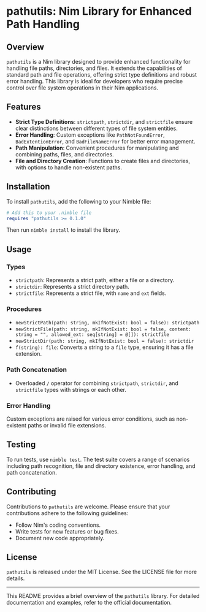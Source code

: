 # pathutils: Nim Library for Enhanced Path Handling

## Overview
`pathutils` is a Nim library designed to provide enhanced functionality for handling file paths, directories, and files. It extends the capabilities of standard path and file operations, offering strict type definitions and robust error handling. This library is ideal for developers who require precise control over file system operations in their Nim applications.

## Features
- **Strict Type Definitions**: `strictpath`, `strictdir`, and `strictfile` ensure clear distinctions between different types of file system entities.
- **Error Handling**: Custom exceptions like `PathNotFoundError`, `BadExtentionError`, and `BadFileNameError` for better error management.
- **Path Manipulation**: Convenient procedures for manipulating and combining paths, files, and directories.
- **File and Directory Creation**: Functions to create files and directories, with options to handle non-existent paths.

## Installation
To install `pathutils`, add the following to your Nimble file:
```nim
# Add this to your .nimble file
requires "pathutils >= 0.1.0"
```
Then run `nimble install` to install the library.

## Usage

### Types
- `strictpath`: Represents a strict path, either a file or a directory.
- `strictdir`: Represents a strict directory path.
- `strictfile`: Represents a strict file, with `name` and `ext` fields.

### Procedures
- `newStrictPath(path: string, mkIfNotExist: bool = false): strictpath`
- `newStrictFile(path: string, mkIfNotExist: bool = false, content: string = "", allowed_ext: seq[string] = @[]): strictfile`
- `newStrictDir(path: string, mkIfNotExist: bool = false): strictdir`
- `f(string): file`: Converts a string to a `file` type, ensuring it has a file extension.

### Path Concatenation
- Overloaded `/` operator for combining `strictpath`, `strictdir`, and `strictfile` types with strings or each other.

### Error Handling
Custom exceptions are raised for various error conditions, such as non-existent paths or invalid file extensions.

## Testing
To run tests, use `nimble test`. The test suite covers a range of scenarios including path recognition, file and directory existence, error handling, and path concatenation.

## Contributing
Contributions to `pathutils` are welcome. Please ensure that your contributions adhere to the following guidelines:
- Follow Nim's coding conventions.
- Write tests for new features or bug fixes.
- Document new code appropriately.

## License
`pathutils` is released under the MIT License. See the LICENSE file for more details.

---

This README provides a brief overview of the `pathutils` library. For detailed documentation and examples, refer to the official documentation.